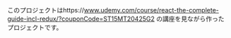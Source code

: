 このプロジェクトはhttps://www.udemy.com/course/react-the-complete-guide-incl-redux/?couponCode=ST15MT20425G2
の講座を見ながら作ったプロジェクトです。
